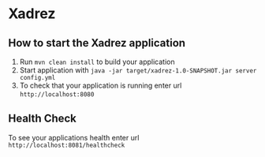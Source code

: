 # Xadrez

How to start the Xadrez application
---

1. Run `mvn clean install` to build your application
1. Start application with `java -jar target/xadrez-1.0-SNAPSHOT.jar server config.yml`
1. To check that your application is running enter url `http://localhost:8080`

Health Check
---

To see your applications health enter url `http://localhost:8081/healthcheck`
